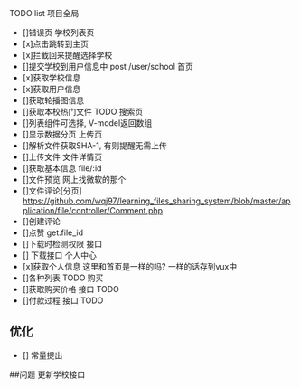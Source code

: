 TODO list
项目全局
- []错误页
学校列表页
- [x]点击跳转到主页
- [x]拦截回来提醒选择学校
- []提交学校到用户信息中    post /user/school
首页
- [x]获取学校信息
- [x]获取用户信息
- []获取轮播图信息
- []获取本校热门文件    TODO
搜索页
- []列表组件可选择, V-model返回数组
- []显示数据分页
上传页
- []解析文件获取SHA-1, 有则提醒无需上传
- []上传文件
文件详情页
- []获取基本信息     file/:id
- []文件预览        网上找微软的那个
- []文件评论[分页]       https://github.com/wqj97/learning_files_sharing_system/blob/master/application/file/controller/Comment.php
- []创建评论
- []点赞            get.file_id
- []下载时检测权限     接口
- [] 下载接口
个人中心
- [x]获取个人信息 这里和首页是一样的吗? 一样的话存到vux中
- []各种列表  TODO
购买
- []获取购买价格  接口  TODO
- []付款过程      接口  TODO
## 优化
- [] 常量提出

##问题
更新学校接口
